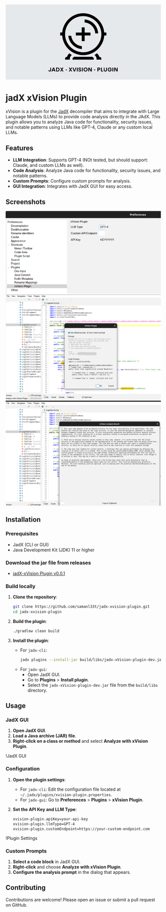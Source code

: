 ![](screenshots/name.png "xVision Plugin")

# jadX xVision Plugin

xVision is a plugin for the [JadX](https://github.com/skylot/jadx) decompiler that aims to integrate with Large Language Models (LLMs) to provide code analysis directly in the JAdX. This plugin allows you to analyze Java code for functionality, security issues, and notable patterns using LLMs like GPT-4, Claude or any custom local LLMs.

## Features

- **LLM Integration**: Supports GPT-4 (NOt tested, but should support: Claude, and custom LLMs as well).
- **Code Analysis**: Analyze Java code for functionality, security issues, and notable patterns.
- **Custom Prompts**: Configure custom prompts for analysis.
- **GUI Integration**: Integrates with JadX GUI for easy access.
## Screenshots

![](screenshots/xVision_config.png "xVision Config")
![](screenshots/xVision_prompt_Box.png "xVision Analysis Prompt")
![](screenshots/xVision_Analysis.png "xVision Analysis")

## Installation

### Prerequisites

- JadX (CLI or GUI)
- Java Development Kit (JDK) 11 or higher

### Download the jar file from releases

- [jadX-xVision Plugin v0.0.1](https://github.com/samanl33t/jadx-xvision-plugin/releases/download/v0.0.1/jadx-xvision-plugin_v0.0.1.jar)

### Build locally

1. **Clone the repository**:
    ```sh
    git clone https://github.com/samanl33t/jadx-xvision-plugin.git
    cd jadx-xvision-plugin
    ```

2. **Build the plugin**:
    ```sh
    ./gradlew clean build
    ```

3. **Install the plugin**:
    - For `jadx-cli`:
        ```sh
        jadx plugins --install-jar build/libs/jadx-xVision-plugin-dev.jar
        ```
    - For `jadx-gui`:
        - Open JadX GUI.
        - Go to **Plugins** > **Install plugin**.
        - Select the `jadx-xVision-plugin-dev.jar` file from the `build/libs` directory.

## Usage

### JadX GUI

1. **Open JadX GUI**.
2. **Load a Java archive (JAR) file**.
3. **Right-click on a class or method** and select **Analyze with xVision Plugin**.

!JadX GUI

### Configuration

1. **Open the plugin settings**:
    - For `jadx-cli`: Edit the configuration file located at `~/.jadx/plugins/xvision-plugin.properties`.
    - For `jadx-gui`: Go to **Preferences** > **Plugins** > **xVision Plugin**.

2. **Set the API Key and LLM Type**:
    ```properties
    xvision-plugin.apiKey=your-api-key
    xvision-plugin.llmType=GPT-4
    xvision-plugin.customEndpoint=https://your-custom-endpoint.com
    ```

!Plugin Settings

### Custom Prompts

1. **Select a code block** in JadX GUI.
2. **Right-click** and choose **Analyze with xVision Plugin**.
3. **Configure the analysis prompt** in the dialog that appears.

## Contributing

Contributions are welcome! Please open an issue or submit a pull request on GitHub.
